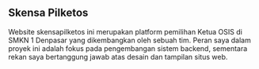 ## Skensa Pilketos

Website skensapilketos ini merupakan platform pemilihan Ketua OSIS di SMKN 1 Denpasar yang dikembangkan oleh sebuah tim. Peran saya dalam proyek ini adalah fokus pada pengembangan sistem backend, sementara rekan saya bertanggung jawab atas desain dan tampilan situs web.